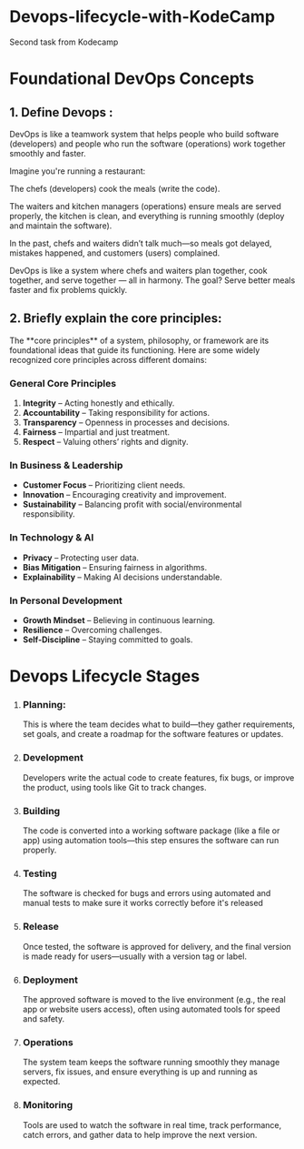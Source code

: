 # Devops-lifecycle-with-KodeCamp
Second task from Kodecamp

<h1>Foundational DevOps Concepts</h1>
<h2>1. Define Devops :</h2> 
<p>DevOps is like a teamwork system that helps people who build software (developers) and people who run the software (operations) work together smoothly and faster.

Imagine you're running a restaurant:

The chefs (developers) cook the meals (write the code).

The waiters and kitchen managers (operations) ensure meals are served properly, the kitchen is clean, and everything is running smoothly (deploy and maintain the software).

In the past, chefs and waiters didn’t talk much—so meals got delayed, mistakes happened, and customers (users) complained.

DevOps is like a system where chefs and waiters plan together, cook together, and serve together — all in harmony. The goal? Serve better meals faster and fix problems quickly.

</p>

<h2>2. Briefly explain the core principles:</h2>
<p>
  The **core principles** of a system, philosophy, or framework are its foundational ideas that guide its functioning. Here are some widely recognized core principles across different domains:

### **General Core Principles**  
1. **Integrity** – Acting honestly and ethically.  
2. **Accountability** – Taking responsibility for actions.  
3. **Transparency** – Openness in processes and decisions.  
4. **Fairness** – Impartial and just treatment.  
5. **Respect** – Valuing others’ rights and dignity.  

### **In Business & Leadership**  
- **Customer Focus** – Prioritizing client needs.  
- **Innovation** – Encouraging creativity and improvement.  
- **Sustainability** – Balancing profit with social/environmental responsibility.  

### **In Technology & AI**  
- **Privacy** – Protecting user data.  
- **Bias Mitigation** – Ensuring fairness in algorithms.  
- **Explainability** – Making AI decisions understandable.  

### **In Personal Development**  
- **Growth Mindset** – Believing in continuous learning.  
- **Resilience** – Overcoming challenges.  
- **Self-Discipline** – Staying committed to goals.  


</p>

<h1>Devops Lifecycle Stages</h1>
<ol>
  <li>
    <h3>Planning:</h3><p>This is where the team decides what to build—they gather requirements, set goals, and create a roadmap for the software features or updates.

</p>
  </li>
  <li>
    <h3>Development</h3><p>Developers write the actual code to create features, fix bugs, or improve the product, using tools like Git to track changes.</p>
  </li>
   <li>
    <h3>Building</h3><p>The code is converted into a working software package (like a file or app) using automation tools—this step ensures the software can run properly.

</p>
  </li>
   <li>
    <h3>Testing</h3><p>The software is checked for bugs and errors using automated and manual tests to make sure it works correctly before it's released</p>
  </li>
  <li>
    <h3>Release</h3>
    <p>Once tested, the software is approved for delivery, and the final version is made ready for users—usually with a version tag or label.</p>
  </li>
   <li>
    <h3>Deployment</h3>
    <p>The approved software is moved to the live environment (e.g., the real app or website users access), often using automated tools for speed and safety.</p>
  </li>
   <li>
    <h3>Operations</h3>
    <p>The system team keeps the software running smoothly they manage servers, fix issues, and ensure everything is up and running as expected.</p>
  </li>
   <li>
    <h3>Monitoring</h3>
    <p>Tools are used to watch the software in real time, track performance, catch errors, and gather data to help improve the next version.</p>
  </li>
  
</ol>
